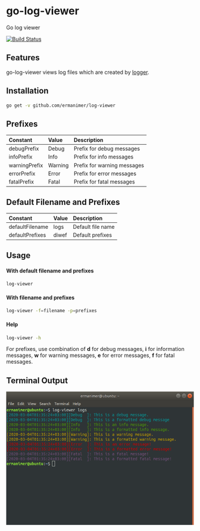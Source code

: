 # go-log-viewer
Go log viewer

[![Build Status](https://travis-ci.org/ermanimer/log-viewer.svg?branch=master)](https://travis-ci.org/ermanimer/log-viewer)

## Features
go-log-viewer views log files which are created by [logger](https://github.com/ermanimer/logger).

## Installation
```bash
go get -v github.com/ermanimer/log-viewer
```

## Prefixes
| Constant      | Value   | Description                 |
| :------------ | :------ | :-------------------------- |
| debugPrefix   | Debug   | Prefix for debug messages   |
| infoPrefix    | Info    | Prefix for info messages    |
| warningPrefix | Warning | Prefix for warning messages |
| errorPrefix   | Error   | Prefix for error messages   |
| fatalPrefix   | Fatal   | Prefix for fatal messages   |

## Default Filename and Prefixes
| Constant        | Value | Description       |
| :-------------- | :---- | :---------------- |
| defaultFilename | logs  | Default file name |
| defaultPrefixes | diwef | Default prefixes  |

## Usage
#### With default filename and prefixes
```bash
log-viewer
```

#### With filename and prefixes
```bash
log-viewer -f=filename -p=prefixes
```

#### Help
```bash
log-viewer -h
```

For prefixes, use combination of **d** for debug messages, **i** for information messages, **w** for warning messages, **e** for error messages, **f** for fatal messages.

## Terminal Output
![Terminal Output](/images/terminal_output.png)

